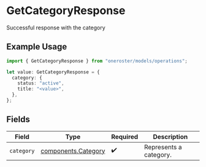 # GetCategoryResponse

Successful response with the category

## Example Usage

```typescript
import { GetCategoryResponse } from "oneroster/models/operations";

let value: GetCategoryResponse = {
  category: {
    status: "active",
    title: "<value>",
  },
};
```

## Fields

| Field                                                      | Type                                                       | Required                                                   | Description                                                |
| ---------------------------------------------------------- | ---------------------------------------------------------- | ---------------------------------------------------------- | ---------------------------------------------------------- |
| `category`                                                 | [components.Category](../../models/components/category.md) | :heavy_check_mark:                                         | Represents a category.                                     |